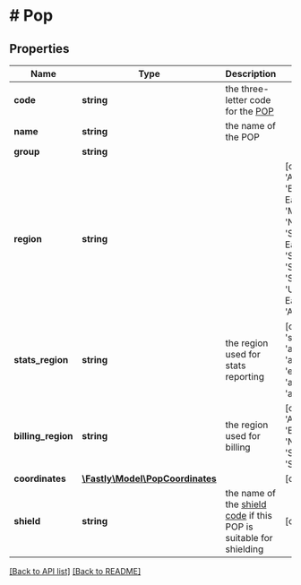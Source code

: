 # # Pop

## Properties

Name | Type | Description | Notes
------------ | ------------- | ------------- | -------------
**code** | **string** | the three-letter code for the [POP](https://www.fastly.com/documentation/learning/concepts/pop/) | 
**name** | **string** | the name of the POP | 
**group** | **string** |  | 
**region** | **string** |  |  [one of: 'APAC', 'Asia', 'AF-West', 'EU-Central', 'EU-East', 'EU-West', 'Middle-East', 'North-America', 'SA-South', 'SA-East', 'SA-West', 'SA-North', 'South-Africa', 'South-America', 'US-Central', 'US-East', 'US-West', 'Asia-South']
**stats_region** | **string** | the region used for stats reporting |  [one of: 'southamerica_std', 'africa_std', 'anzac', 'asia', 'europe', 'usa', 'asia_india', 'asia_southkorea']
**billing_region** | **string** | the region used for billing |  [one of: 'Africa', 'Australia', 'Asia', 'Europe', 'India', 'North America', 'South Korea', 'South America']
**coordinates** | [**\Fastly\Model\PopCoordinates**](PopCoordinates.md) |  | [optional] 
**shield** | **string** | the name of the [shield code](https://www.fastly.com/documentation/learning/concepts/shielding/#choosing-a-shield-location) if this POP is suitable for shielding | [optional] 


[[Back to API list]](../../README.md#endpoints) [[Back to README]](../../README.md)
